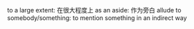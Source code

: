to a large extent: 在很大程度上
as an aside: 作为旁白
allude to somebody/something: to mention something in an indirect way